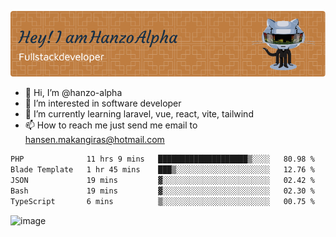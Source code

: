 ![Header](./github-header-image.png)

- 👋 Hi, I’m @hanzo-alpha
- 👀 I’m interested in software developer
- 🌱 I’m currently learning laravel, vue, react, vite, tailwind
- 📫 How to reach me just send me email to hansen.makangiras@hotmail.com 

<!---
hanzo-alpha/hanzo-alpha is a ✨ special ✨ repository because its `README.md` (this file) appears on your GitHub profile.
You can click the Preview link to take a look at your changes.
--->

<!--START_SECTION:waka-->

```txt
PHP              11 hrs 9 mins   ████████████████████▒░░░░   80.98 %
Blade Template   1 hr 45 mins    ███▒░░░░░░░░░░░░░░░░░░░░░   12.76 %
JSON             19 mins         ▓░░░░░░░░░░░░░░░░░░░░░░░░   02.42 %
Bash             19 mins         ▓░░░░░░░░░░░░░░░░░░░░░░░░   02.30 %
TypeScript       6 mins          ▒░░░░░░░░░░░░░░░░░░░░░░░░   00.75 %
```

<!--END_SECTION:waka-->

![image](https://github.com/hanzo-alpha/hanzo-alpha/assets/111342797/c4bd2977-6123-4017-8652-6e166259b484)


